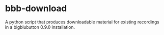 # bbb-download
A python script that produces downloadable material for existing recordings in a bigblubutton 0.9.0 installation.
